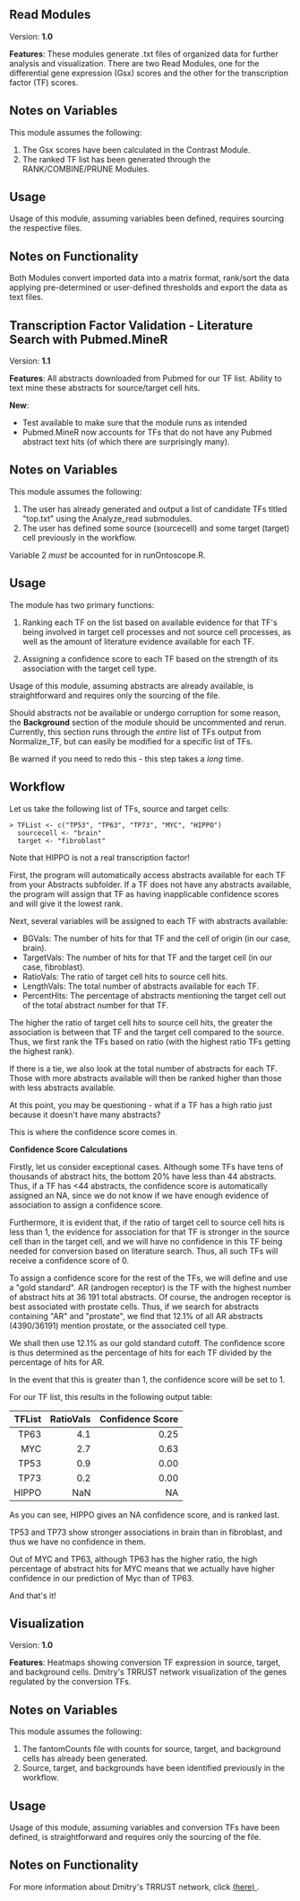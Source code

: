 ## Read Modules

Version: **1.0**

**Features**: These modules generate .txt files of organized data for further analysis and visualization. There are two Read               Modules, one for the differential gene expression (Gsx) scores and the other for the transcription factor (TF)               scores. 

Notes on Variables
-------------
This module assumes the following:

1. The Gsx scores have been calculated in the Contrast Module. 
2. The ranked TF list has been generated through the RANK/COMBINE/PRUNE Modules. 

Usage
-------------
Usage of this module, assuming variables been defined, requires sourcing the respective files.

Notes on Functionality
-------------
Both Modules convert imported data into a matrix format, rank/sort the data applying pre-determined or user-defined thresholds and export the data as text files.

## Transcription Factor Validation - Literature Search with Pubmed.MineR

Version: **1.1**

**Features**: All abstracts downloaded from Pubmed for our TF list.
	      Ability to text mine these abstracts for source/target cell hits.

**New**: 
 - Test available to make sure that the module runs as intended
 - Pubmed.MineR now accounts for TFs that do not have any Pubmed abstract text hits (of which there are surprisingly many).
 
Notes on Variables
-------------
This module assumes the following:

1. The user has already generated and output a list of candidate TFs titled "top.txt" using the Analyze_read submodules.
2. The user has defined some source (sourcecell) and some target (target) cell previously in the workflow.

Variable 2 *must* be accounted for in runOntoscope.R.

Usage
-------------
The module has two primary functions:

1) Ranking each TF on the list based on available evidence for that TF's being involved in target cell processes
   and not source cell processes, as well as the amount of literature evidence available for each TF.

2) Assigning a confidence score to each TF based on the strength of its association with the target cell type.

Usage of this module, assuming abstracts are already available, is straightforward and requires only the sourcing of the file.

Should abstracts *not* be available or undergo corruption for some reason, the **Background** section of the module should
be uncommented and rerun. Currently, this section runs through the *entire* list of TFs output from Normalize_TF, but can
easily be modified for a specific list of TFs.

Be warned if you need to redo this - this step takes a *long* time.

Workflow
-------------
 
Let us take the following list of TFs, source and target cells:
 
```
> TFList <- c("TP53", "TP63", "TP73", "MYC", "HIPPO")
  sourcecell <- "brain"
  target <- "fibroblast"
```
Note that HIPPO is not a real transcription factor!

First, the program will automatically access abstracts available for each TF from your Abstracts subfolder. If a TF does not
have any abstracts available, the program will assign that TF as having inapplicable confidence scores and will give it the
lowest rank.

Next, several variables will be assigned to each TF with abstracts available:

- BGVals: The number of hits for that TF and the cell of origin (in our case, brain).
- TargetVals: The number of hits for that TF and the target cell (in our case, fibroblast).
- RatioVals: The ratio of target cell hits to source cell hits. 
- LengthVals: The total number of abstracts available for each TF.
- PercentHits: The percentage of abstracts mentioning the target cell out of the total abstract number for that TF.

The higher the ratio of target cell hits to source cell hits, the greater the association is between that TF and the target
cell compared to the source. Thus, we first rank the TFs based on ratio (with the highest ratio TFs getting the highest rank).

If there is a tie, we also look at the total number of abstracts for each TF. Those with more abstracts available will then
be ranked higher than those with less abstracts available.

At this point, you may be questioning - what if a TF has a high ratio just because it doesn't have many abstracts?

This is where the confidence score comes in.

**Confidence Score Calculations**

Firstly, let us consider exceptional cases. Although some TFs have tens of thousands of abstract hits, the bottom 20% have
less than 44 abstracts. Thus, if a TF has <44 abstracts, the confidence score is automatically assigned an NA, since we
do not know if we have enough evidence of association to assign a confidence score.

Furthermore, it is evident that, if the ratio of target cell to source cell hits is less than 1, the evidence for association for that TF
is stronger in the source cell than in the target cell, and we will have no confidence in this TF being needed for conversion
based on literature search. Thus, all such TFs will receive a confidence score of 0.

To assign a confidence score for the rest of the TFs, we will define and use a "gold standard". AR (androgen receptor) is the
TF with the highest number of abstract hits at 36 191 total abstracts. Of course, the androgen receptor is best associated
with prostate cells. Thus, if we search for abstracts containing "AR" and "prostate", we find that 12.1% of all AR abstracts
(4390/36191) mention prostate, or the associated cell type.

We shall then use 12.1% as our gold standard cutoff. The confidence score is thus determined as the percentage of hits for
each TF divided by the percentage of hits for AR.

In the event that this is greater than 1, the confidence score will be set to 1.

For our TF list, this results in the following output table:

|  TFList      |  RatioVals  |Confidence Score|
|-------------:|------------:|---------------:|
|          TP63|          4.1|          0.25  |
|           MYC|          2.7|          0.63  |
|          TP53|          0.9|          0.00  |
|          TP73|          0.2|          0.00  |
|         HIPPO|          NaN|            NA  |


As you can see, HIPPO gives an NA confidence score, and is ranked last.

TP53 and TP73 show stronger associations in brain than in fibroblast, and thus we have no confidence in them.

Out of MYC and TP63, although TP63 has the higher ratio, the high percentage of abstract hits for MYC means that we actually
have higher confidence in our prediction of Myc than of TP63.

And that's it!

## Visualization

Version: **1.0**

**Features**: Heatmaps showing conversion TF expression in source, target, and background cells.
	      Dmitry's TRRUST network visualization of the genes regulated by the conversion TFs.
 
Notes on Variables
-------------
This module assumes the following:

1. The fantomCounts file with counts for source, target, and background cells has already been generated.
2. Source, target, and backgrounds have been identified previously in the workflow.

Usage
-------------
Usage of this module, assuming variables and conversion TFs have been defined, is straightforward and requires only the sourcing of the file.

Notes on Functionality
-------------

For more information about Dmitry's TRRUST network, click [(here) ](https://github.com/hyginn/Ontoscope/tree/master/TRRUST_network).
